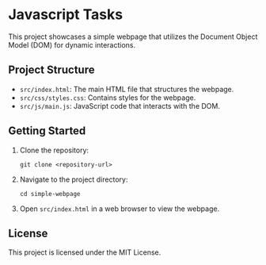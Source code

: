 # Javascript Tasks

This project showcases a simple webpage that utilizes the Document Object Model (DOM) for dynamic interactions.

## Project Structure

- `src/index.html`: The main HTML file that structures the webpage.
- `src/css/styles.css`: Contains styles for the webpage.
- `src/js/main.js`: JavaScript code that interacts with the DOM.

## Getting Started

1. Clone the repository:
   ```
   git clone <repository-url>
   ```

2. Navigate to the project directory:
   ```
   cd simple-webpage
   ```

3. Open `src/index.html` in a web browser to view the webpage.

## License

This project is licensed under the MIT License.